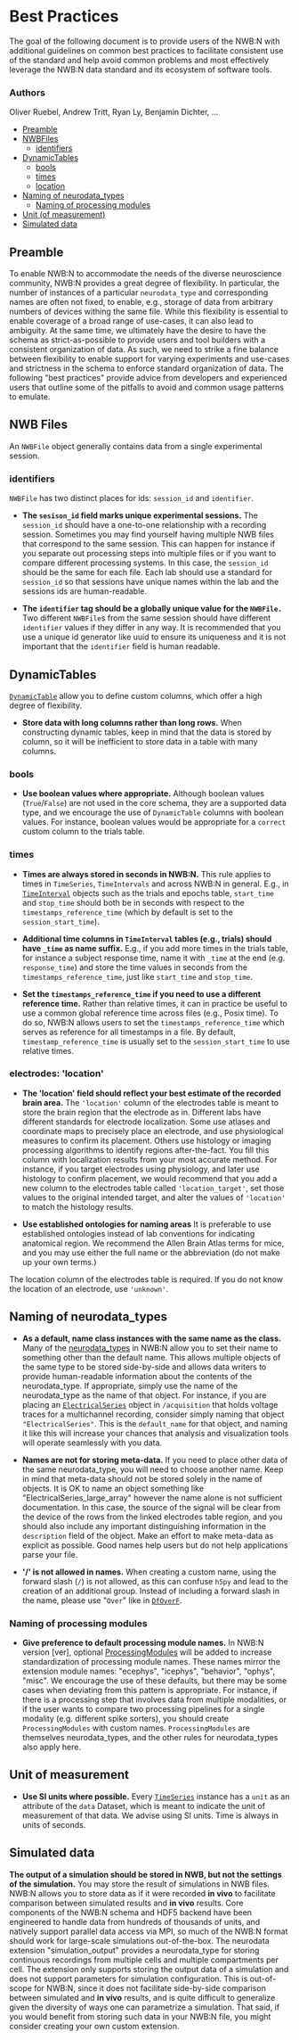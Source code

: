 # Best Practices

The goal of the following document is to provide users of the NWB:N with additional guidelines on common best practices
to facilitate consistent use of the standard and help avoid common problems and most effectively leverage the NWB:N data standard and 
its ecosystem of software tools.

### Authors
Oliver Ruebel, Andrew Tritt, Ryan Ly, Benjamin Dichter, ...

* [Preamble](#preamble)
* [NWBFiles](#nwb-files)
  * [identifiers](#identifiers)
* [DynamicTables](DynamicTables)
  * [bools](#bools)
  * [times](#times)
  * [location](#location)
* [Naming of neurodata_types](#naming-of-neurodata_types)
  * [Naming of processing modules](#naming-of-processing-modules)
* [Unit (of measurement)](#unit-of-measurement)
* [Simulated data](#simulated-data)
  

## Preamble
To enable NWB:N to accommodate the needs of the diverse neuroscience community, NWB:N provides a great degree of 
flexibility. In particular, the number of instances of a particular ``neurodata_type`` and corresponding names are often
not fixed, to enable, e.g., storage of data from arbitrary numbers of devices withing the same file. While this 
flexibility is essential to enable coverage of a broad range of use-cases, it can also lead to ambiguity.  At the same
time, we ultimately have the desire to have the schema as strict-as-possible to provide users and tool builders with a
consistent organization of data. As such, we need to strike a fine balance between flexibility to enable support
for varying experiments and use-cases and strictness in the schema to enforce standard organization of data. The
following "best practices" provide  advice from developers and experienced users that outline some of the pitfalls to
avoid and common usage patterns to emulate. 

## NWB Files
An `NWBFile` object generally contains data from a single experimental session.

### identifiers
`NWBFile` has two distinct places for ids: `session_id` and `identifier`. 

* **The `sesison_id` field marks unique experimental sessions.** The `session_id` should have a one-to-one 
relationship with a recording session. Sometimes you may find yourself having multiple NWB files that correspond to 
the same session. This can happen for instance if you separate out processing steps into multiple files or if you want 
to compare different processing systems. In this case, the `session_id` should be the same for each file. Each lab 
should use a standard for `session_id` so that sessions have unique names within the lab and the sessions ids are 
human-readable. 

* **The `identifier` tag should be a globally unique value for the `NWBFile.`** Two different `NWBFile`s from the same
session should have different `identifier` values if they differ in any way. It is recommended that you use a unique id
generator like uuid to ensure its uniqueness and it is not important that the `identifier` field is human readable.

## DynamicTables
[`DynamicTable`](https://nwb-schema.readthedocs.io/en/latest/format.html#dynamictable) allow you to define custom columns, 
which offer a high degree of flexibility. 

* **Store data with long columns rather than long rows.** When constructing dynamic tables, keep in mind that the data
is stored by column, so it will be inefficient to store data in a table with many columns.

### bools
* **Use boolean values where appropriate.** Although boolean values (`True`/`False`) are not used in the core schema, 
they are a supported data type, and we encourage the use of `DynamicTable` columns with boolean values. For instance, 
boolean values would be appropriate for a `correct` custom column to the trials table.

### times
* **Times are always stored in seconds in NWB:N.** This rule applies to times in ``TimeSeries``, ``TimeIntervals`` and 
across NWB:N in general. E.g., in 
[`TimeInterval`](https://nwb-schema.readthedocs.io/en/latest/format.html#timeintervals) objects such as the trials and 
epochs table, `start_time` and `stop_time` should both be in seconds with respect to the `timestamps_reference_time` 
(which by default is set to the `session_start_time`).

* **Additional time columns in ``TimeInterval`` tables (e.g., trials) should have ``_time`` as name suffix.** E.g., if 
you add more times in the trials table, for instance a subject response time, name it with `_time` at the end (e.g. 
`response_time`) and store the time values in seconds from the `timestamps_reference_time`, just like `start_time` and 
`stop_time`.

* **Set the `timestamps_reference_time` if you need to use a different reference time.**  Rather than relative times, 
it can in practice be useful to use a common global reference time across files (e.g., Posix time). To do so, NWB:N 
allows users to set the `timestamps_reference_time` which serves as reference for all timestamps in a file. By default,
 `timestamp_reference_time` is usually set to the `session_start_time` to use relative times. 

### electrodes: 'location'
* **The 'location' field should reflect your best estimate of the recorded brain area.** The `'location'` column of the
electrodes table is meant to store the brain region that the electrode as in. Different
labs have different standards for electrode localization. Some use atlases and coordinate maps to precisely place an
electrode, and use physiological measures to confirm its placement. Others use histology or imaging processing 
algorithms to identify regions after-the-fact. You fill this column with localization results from your most accurate
method. For instance, if you target electrodes using physiology, and later use histology to confirm placement, we would
recommend that you add a new column to the electrodes table called `'location_target'`, set those values to the original
intended target, and alter the values of `'location'` to match the histology results.

* **Use established ontologies for naming areas** It is preferable to use established ontologies instead of lab 
conventions for indicating anatomical region. We recommend
the Allen Brain Atlas terms for mice, and you may use either the full name or the abbreviation (do not make up your own
terms.)

The location column of the electrodes table is required. If you do not know the location of an electrode, use `'unknown'`.

## Naming of neurodata_types
* **As a default, name class instances with the same name as the class.** Many of the 
[neurodata_types](https://nwb-schema.readthedocs.io/en/latest/format_description.html#neurodata-type-assigning-types-to-specifications)
in NWB:N allow you to set their name to something other than the default name. This allows multiple objects of the same type to be stored
side-by-side and allows data writers to provide human-readable information about the contents of the neurodata_type. If 
appropriate, simply use the name of the neurodata_type as the name of that object. For instance, if you are
placing an [`ElectricalSeries`](https://nwb-schema.readthedocs.io/en/latest/format.html#electricalseries) object in 
`/acquisition` that holds voltage traces for a multichannel recording, consider
simply naming that object `"ElectricalSeries"`. This is the `default_name` for that object, and naming it like this will increase
your chances that analysis and visualization tools will operate seamlessly with you data.

* **Names are not for storing meta-data.** If you need to place other data of the same neurodata_type, you will need to 
choose another name. Keep in mind that meta-data should not be stored solely in the name of objects. It is OK to name an
object something like "ElectricalSeries_large_array" however the name alone is not sufficient documentation. In this 
case, the source of the signal will be clear from the device of the rows from the linked electrodes table region, and you should also include
any important distinguishing information in the `description` field of the object. Make an effort to make meta-data as
explicit as possible. Good names help users but do not help applications parse your file.

* **'/' is not allowed in names.** When creating a custom name, using the forward slash (`/`) is not allowed, as this 
can confuse `h5py` and lead to the creation of an additional group. Instead of including a forward slash in the name, 
please use "`Over`" like in [`DfOverF`](https://nwb-schema.readthedocs.io/en/latest/format.html#dfoverf).

### Naming of processing modules
* **Give preference to default processing module names.** In NWB:N version [ver], optional 
[ProcessingModules](https://nwb-schema.readthedocs.io/en/latest/format.html#sec-processingmodule) will be added to 
increase standardization of processing module names.
These names mirror the extension module names: "ecephys", "icephys", "behavior", "ophys", "misc". We encourage the use of 
these defaults, but there may be some cases when deviating from this pattern is appropriate. For
instance, if there is a processing step that involves data from multiple modalities, or if the user wants to compare two
processing pipelines for a single modality (e.g. different spike sorters), you should create `ProcessingModules` with custom 
names. `ProcessingModules` are themselves neurodata_types, and the other rules for neurodata_types also apply here.


## Unit of measurement
* **Use SI units where possible.** Every [`TimeSeries`](https://nwb-schema.readthedocs.io/en/latest/format.html#timeseries-types) 
instance has a `unit` as an 
attribute of the `data` Dataset, which is meant to indicate the unit of measurement of that data. We advise using SI units. 
Time is always in units of seconds.


## Simulated data
**The output of a simulation should be stored in NWB, but not the settings of the simulation.** You may store the result
 of simulations in NWB files. NWB:N allows you to store data as if it were recorded
**in vivo** to facilitate comparison between simulated results and **in vivo** results. Core components of the NWB:N
schema and HDF5 backend have been engineered to handle data from hundreds of thousands of units, and natively support 
parallel data access via MPI, so much of the NWB:N format should work for large-scale simulations out-of-the-box. The
neurodata extension "simulation_output" provides a neurodata_type for storing continuous recordings from multiple cells
and multiple compartments per cell. The extension only supports storing the output data of a simulation and does not 
support parameters for simulation configuration. This is out-of-scope for NWB:N, since it does not facilitate
side-by-side comparison between simulated and **in vivo** results, and is quite difficult to generalize given the
diversity of ways one can parametrize a simulation. That said, if you would benefit from storing such data in your 
NWB:N file, you might consider creating your own custom extension.
